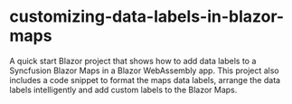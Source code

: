 # customizing-data-labels-in-blazor-maps
A quick start Blazor project that shows how to add data labels to a Syncfusion Blazor Maps in a Blazor WebAssembly app.  This project also includes a code snippet to format the maps data labels, arrange the data labels intelligently and add custom labels to the Blazor Maps.

